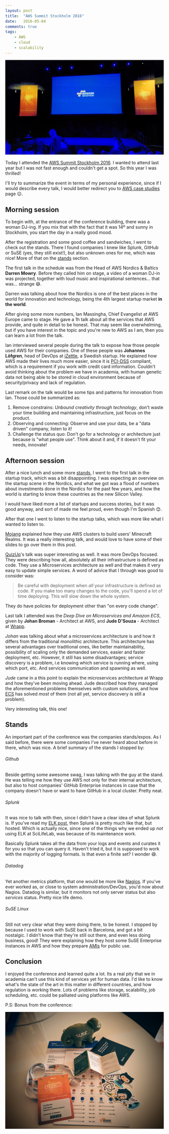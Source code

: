 ```yaml
---
layout: post
title:  "AWS Summit Stockholm 2016"
date:   2016-05-04
comments: true
tags:
    - AWS
    - cloud
    - scalability
---
```


![AWS kaynote](/images/aws-summit/keynote.jpg)

Today I attended the [AWS Summit Stockholm 2016][summit]. I wanted to attend last year but I was not
fast enough and couldn't get a spot. So this year I was thrilled!

I'll try to summarize the event in terms of my personal experience, since if I would describe every
talk, I would better redirect you to [AWS case studies][cases] page :wink:.

## Morning session

To begin with, at the entrance of the conference building, there was a woman DJ-ing. If you mix that
with the fact that it was 14º and sunny in Stockholm, you start the day in a really good mood.

After the registration and some good coffee and sandwiches, I went to check out the stands. There
I found companies I knew like Splunk, GitHub or SuSE (yes, they still exist!), but also unknown ones
for me, which was nice! More of that on the [stands](#stands) section.

The first talk in the schedule was from the Head of AWS Nordics & Baltics **Darren Mowry**. Before they
called him on stage, a video of a woman DJ-in was projected, together with loud music and inspirational
sentences... that was... strange :sweat_smile:.

Darren was talking about how the Nordics is one of the best places in the world for innovation and
technology, being the 4th largest startup market **in the world**.

After giving some more numbers, Ian Massingha, Chief Evangelist at AWS Europe came to stage. He gave
a 1h talk about all the services that AWS provide, and quite in detail to be honest. That may seem
like overwhelming, but if you have interest in the topic and you're new to AWS as I am, then you
can learn a lot from the talk.

Ian interviewed several people during the talk to expose how those people used AWS for their
companies. One of these people was **Johannes Löfgren**, head of DevOps at [iZettle][izettle], a Swedish
startup. He explained how AWS made their lives much more easier, since it is [PCI-DSS][pci] compliant,
which is a requirement if you work with credit card information.
Couldn't avoid thinking about the problem we have in academia, with human genetic data not being
able to be stored in cloud environment because of security/privacy and lack of regulation.

Last remark on the talk would be some tips and patterns for innovation from Ian. Those could be summarized
as:

1. Remove constrains: _Unbound creativity through technology_, don't waste your time building and
maintaining infrastructure, just focus on the product.
2. Observing and connecting: Observe and use your data, be a "data driven" company, listen to it!
3. Challenge the status quo: Don't go for a technology or architecture just because is "what people use".
Think about it and, if it doesn't fit your needs, innovate!

## Afternoon session
After a nice lunch and some more [stands](#stands), I went to the first talk in the startup track,
which was a bit disappointing. I was expecting an overview on the startup scene in the Nordics, and
what we got was a flood of numbers about investments done in the Nordics for the past few years, and
how the world is starting to know these countries as the new Silicon Valley.

I would have liked more a list of startups and success stories, but it was good anyway, and sort of
made me feel proud, even though I'm Spanish :blush:.

After that one I went to listen to the startup talks, which was more like what I wanted to listen to.

[Mojang][mojang] explained how they use AWS clusters to build users' Minecraft Realms. It was a
really interesting talk, and would love to have some of their slides to go over them in this post.

[QuizUp][quizup]'s talk was super interesting as well. It was more DevOps focused. They were
describing how all, absolutely all their infrastructure is defined as code. They use a Microservices
architecture as well and that makes it very easy to update simple services. A word of advice that I
through was good to consider was:

> Be careful with deployment when _all_ your infrastructure is defined as code. If you make too
many changes to the code, you'll spend a lot of time deploying. This will slow down the whole
system.

They do have policies for deployment other than "on every code change".

Last talk I attended was the _Deep Dive on Microservices and Amazon ECS_, given by **Johan Broman** -
Architect at AWS, and **Jude D'Souza** - Architect at [Wrapp][wrapp].

_Johan_ was talking about what a microservices architecture is and how it differs from the
traditional monolithic architecture. This architecture has several advantages over traditional ones,
like better maintainability, possibility of scaling only the demanded services, easier and faster
deployment, etc. However, it still has some disadvantages; service discovery is a problem, i.e
knowing which service is running where, using which port, etc. And services communication and
spawning as well.

_Jude_ came in a this point to explain the microservices architecture at Wrapp and how they've been
moving ahead. Jude described how they managed the aforementioned problems themselves with custom
solutions, and how [ECS][ecs] has solved _most_ of them (not all yet, service discovery is still a
problem).

Very interesting talk, this one!

## Stands
An important part of the conference was the companies stands/expos. As I said before, there were
some companies I've never heard about before in there, which was nice. A brief summary of the stands I
stopped by:

###### Github
Beside getting some awesome swag, I was talking with the guy at the stand. He was telling me how they
use AWS not only for their internal architecture, but also to host companies' GitHub Enterprise
instances in case that the company doesn't have or want to have GitHub in a local cluster. Pretty
neat.

###### Splunk
It was nice to talk with then, since I didn't have a clear idea of what Splunk is. If you've read my
[ELK post][ELK], then Splunk is pretty much like that, but hosted. Which is actually nice, since one of the things why we ended up _not_ using ELK at SciLifeLab, was because of its maintenance work.

Basically Splunk takes all the data from your logs and events and curates it for you so that you can
query it. Haven't tried it, but it is supposed to work with the majority of logging formats. Is that
even a finite set? I wonder :sweat_smile:.

###### Datadog
Yet another metrics platform, that one would be more like [Nagios][nagios]. If you've ever worked as,
or close to system administration/DevOps, you'd now about Nagios. Datadog is similar, but it monitors
not only server status but also _services_ status. Pretty nice life demo.

###### SuSE Linux
Still not very clear what they were doing there, to be honest. I stopped by because I used to work
with SuSE back in Barcelona, and got a bit nostalgic. I didn't know that they're still out there, and
even less doing business, good! They were explaining how they host some SuSE Enterprise instances in
AWS and how they prepare [AMIs][ami] for public use.

## Conclusion

I enjoyed the conference and learned quite a lot. Its a real pity that we in academia can't use this
kind of services yet for human data. I'd like to know what's the state of the art in this matter in
different countries, and how regulation is working there. Lots of problems like storage, scalability,
job scheduling, etc. could be palliated using platforms like AWS.

P.S: Bonus from the conference:

![Swag](/images/aws-summit/swag.jpg)

[summit]: https://aws.amazon.com/summits/stockholm
[cases]: https://aws.amazon.com/solutions/case-studies/
[elk]: http://guillermoch.com/2013/10/02/determining-buffer-size-for-redishandler-in-python-logbook/
[izettle]: https://www.izettle.com
[pci]: https://en.wikipedia.org/wiki/Payment_Card_Industry_Data_Security_Standard
[mojang]: https://mojang.com/
[quizup]: https://www.quizup.com
[wrapp]: https://www.wrapp.com/
[ecs]: http://docs.aws.amazon.com/AmazonECS/latest/developerguide/Welcome.html
[nagios]: https://www.nagios.com
[ami]: http://docs.aws.amazon.com/AWSEC2/latest/UserGuide/AMIs.html

